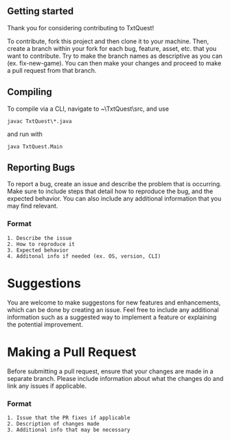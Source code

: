 ## Getting started

Thank you for considering contributing to TxtQuest! 

To contribute, fork this project and then clone it to your machine. Then, create a branch within your fork for each bug, feature, asset, etc. that you want to contribute. Try to make the branch names as descriptive as you can (ex. fix-new-game). You can then make your changes and proceed to make a pull request from that branch.

## Compiling

To compile via a CLI, navigate to ~\TxtQuest\src, and use

```
javac TxtQuest\*.java
```
and run with
```
java TxtQuest.Main
```

## Reporting Bugs

To report a bug, create an issue and describe the problem that is occurring. Make sure to include steps that detail how to reproduce the bug, and the expected behavior. You can also include any additional information that you may find relevant. 

### Format
```
1. Describe the issue
2. How to reproduce it
3. Expected behavior
4. Additonal info if needed (ex. OS, version, CLI)
```

# Suggestions

You are welcome to make suggestons for new features and enhancements, which can be done by creating an issue. Feel free to include any additional information such as a suggested way to implement a feature or explaining the potential improvement.

# Making a Pull Request

Before submitting a pull request, ensure that your changes are made in a separate branch. Please include information about what the changes do and link any issues if applicable.

### Format

```
1. Issue that the PR fixes if applicable
2. Description of changes made
3. Additional info that may be necessary 
```

